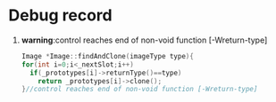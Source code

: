# Debug record

1. **warning**:control reaches end of non-void function [-Wreturn-type]
    ```C++
    Image *Image::findAndClone(imageType type){
    for(int i=0;i<_nextSlot;i++)
      if(_prototypes[i]->returnType()==type)
        return _prototypes[i]->clone();
    }//control reaches end of non-void function [-Wreturn-type]
    ```
  